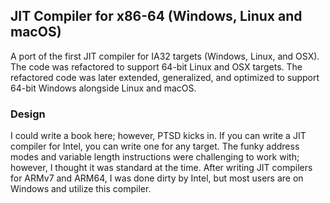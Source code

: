 ## JIT Compiler for x86-64 (Windows, Linux and macOS)

A port of the first JIT compiler for IA32 targets (Windows, Linux, and OSX). The code was refactored to support 64-bit Linux and OSX targets. The refactored code was later extended, generalized, and optimized to support 64-bit Windows alongside Linux and macOS.

### Design
I could write a book here; however, PTSD kicks in. If you can write a JIT compiler for Intel, you can write one for any target. The funky address modes and variable length instructions were challenging to work with; however, I thought it was standard at the time. After writing JIT compilers for ARMv7 and ARM64, I was done dirty by Intel, but most users are on Windows and utilize this compiler.